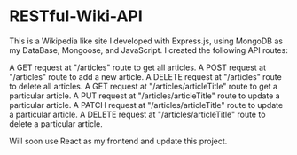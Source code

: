 # RESTful-Wiki-API
This is a Wikipedia like site I developed with Express.js, using MongoDB as my DataBase, Mongoose, and JavaScript.
I created the following API routes:

A GET request at "/articles" route to get all articles.
A POST request at "/articles" route to add a new article.
A DELETE request at "/articles" route to delete all articles.
A GET request at "/articles/articleTitle" route to get a particular article.
A PUT request at "/articles/articleTitle" route to update a particular article.
A PATCH request at "/articles/articleTitle" route to update a particular article.
A DELETE request at "/articles/articleTitle" route to delete a particular article.

Will soon use React as my frontend and update this project.
